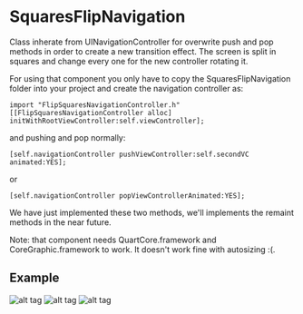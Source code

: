 SquaresFlipNavigation
=====================

Class inherate from UINavigationController for overwrite push and pop methods in order to create a new transition effect. The screen is split in squares and change every one for the new controller rotating it.

For using that component you only have to copy the SquaresFlipNavigation folder into your project and create the navigation controller as:

    import "FlipSquaresNavigationController.h"
    [[FlipSquaresNavigationController alloc] initWithRootViewController:self.viewController];
  
and pushing and pop normally:

    [self.navigationController pushViewController:self.secondVC animated:YES];
  
or
  
    [self.navigationController popViewControllerAnimated:YES];
  
We have just implemented these two methods, we'll implements the remaint methods in the near future.

Note: that component needs QuartCore.framework and CoreGraphic.framework to work. It doesn't work fine with autosizing :(.

## Example

![alt tag](https://raw.github.com/andresbrun/SquaresFlipNavigation/origin/example_images/example_1.png)
![alt tag](https://raw.github.com/andresbrun/SquaresFlipNavigation/origin/example_images/example_2.png)
![alt tag](https://raw.github.com/andresbrun/SquaresFlipNavigation/origin/example_images/example_3.png)

